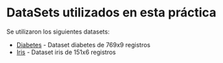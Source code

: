 # DataSets utilizados en esta práctica

Se utilizaron los siguientes datasets:

* [Diabetes](https://www.kaggle.com/uciml/pima-indians-diabetes-database) - Dataset diabetes de 769x9 registros
* [Iris](https://www.kaggle.com/uciml/iris) - Dataset iris de 151x6 registros

